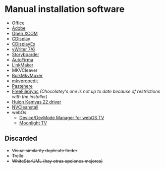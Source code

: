 # Manual installation software

- [Office](https://www.microsoft.com/es-es/microsoft-365/get-office-and-microsoft-365-oem-download-page)
- [Adobe](https://creativecloud.adobe.com/es/apps/download/creative-cloud)
- [Open XCOM](https://openxcom.org/)
- [CDisplay](https://www.cdisplay.me/)
- [CDisplayEx](https://www.cdisplayex.com/)
- [yWriter 7/6](www.spacejock.com/yWriter.html)
- [Storyboarder](https://wonderunit.com/storyboarder/)
- [AutoFirma](https://firmaelectronica.gob.es/Home/Descargas.html)
- [LinkMaker](https://cresstone.com/apps/linkMaker/)
- MKVCleaver
- [BulkMkvMuxer](https://github.com/simonjstanford/bulk-mkv-muxer)
- [mkvpropedit](https://mkvtoolnix.download/doc/mkvpropedit.html)
- [Pastehere](https://github.com/tomzorz/PasteHere)
- [FreeFileSync](https://freefilesync.org/download.php) *(Chocolatey's one is not up to date because of restrictions with the installer)*
- [Huion Kamvas 22 driver](https://www.huion.com/index.php?m=content&c=index&a=lists&catid=16&down_title2=Kamvas%2022%20Plus)
- [NVCleanstall](https://www.techpowerup.com/download/techpowerup-nvcleanstall/)
- webOs:
  - [Device/DevMode Manager for webOS TV](https://github.com/webosbrew/dev-manager-desktop)
  - [Moonlight TV](https://github.com/mariotaku/moonlight-tv)

## Discarded

- ~~Visual similarity duplicate finder~~
- ~~Trello~~
- ~~WhiteStarUML (hay otras opciones mejores)~~
